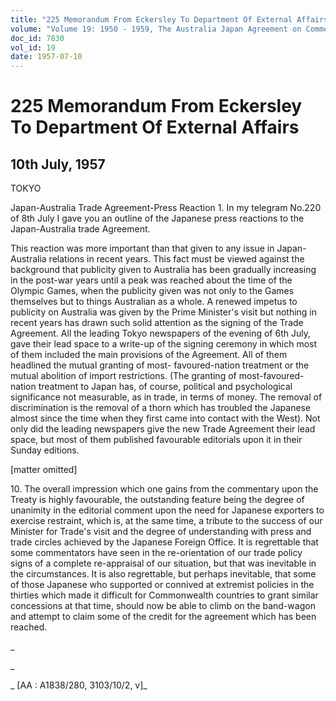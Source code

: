 ```yaml
---
title: "225 Memorandum From Eckersley To Department Of External Affairs"
volume: "Volume 19: 1950 - 1959, The Australia Japan Agreement on Commerce"
doc_id: 7830
vol_id: 19
date: 1957-07-10
---
```


# 225 Memorandum From Eckersley To Department Of External Affairs

## 10th July, 1957

TOKYO

Japan-Australia Trade Agreement-Press Reaction 1. In my telegram No.220 of 8th July I gave you an outline of the Japanese press reactions to the Japan-Australia trade Agreement.

This reaction was more important than that given to any issue in Japan-Australia relations in recent years. This fact must be viewed against the background that publicity given to Australia has been gradually increasing in the post-war years until a peak was reached about the time of the Olympic Games, when the publicity given was not only to the Games themselves but to things Australian as a whole. A renewed impetus to publicity on Australia was given by the Prime Minister's visit but nothing in recent years has drawn such solid attention as the signing of the Trade Agreement. All the leading Tokyo newspapers of the evening of 6th July, gave their lead space to a write-up of the signing ceremony in which most of them included the main provisions of the Agreement. All of them headlined the mutual granting of most- favoured-nation treatment or the mutual abolition of import restrictions. (The granting of most-favoured-nation treatment to Japan has, of course, political and psychological significance not measurable, as in trade, in terms of money. The removal of discrimination is the removal of a thorn which has troubled the Japanese almost since the time when they first came into contact with the West). Not only did the leading newspapers give the new Trade Agreement their lead space, but most of them published favourable editorials upon it in their Sunday editions.

[matter omitted]

10\. The overall impression which one gains from the commentary upon the Treaty is highly favourable, the outstanding feature being the degree of unanimity in the editorial comment upon the need for Japanese exporters to exercise restraint, which is, at the same time, a tribute to the success of our Minister for Trade's visit and the degree of understanding with press and trade circles achieved by the Japanese Foreign Office. It is regrettable that some commentators have seen in the re-orientation of our trade policy signs of a complete re-appraisal of our situation, but that was inevitable in the circumstances. It is also regrettable, but perhaps inevitable, that some of those Japanese who supported or connived at extremist policies in the thirties which made it difficult for Commonwealth countries to grant similar concessions at that time, should now be able to climb on the band-wagon and attempt to claim some of the credit for the agreement which has been reached.

_

_

_ [AA : A1838/280, 3103/10/2, v]_
